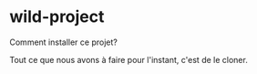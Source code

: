 # wild-project

Comment installer ce projet?

Tout ce que nous avons à faire pour l'instant, c'est de le cloner.